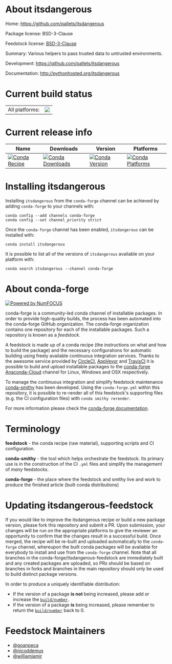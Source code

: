 About itsdangerous
==================

Home: https://github.com/pallets/itsdangerous

Package license: BSD-3-Clause

Feedstock license: [BSD-3-Clause](https://github.com/conda-forge/itsdangerous-feedstock/blob/master/LICENSE.txt)

Summary: Various helpers to pass trusted data to untrusted environments.

Development: https://github.com/pallets/itsdangerous

Documentation: http://pythonhosted.org/itsdangerous

Current build status
====================


<table><tr><td>All platforms:</td>
    <td>
      <a href="https://dev.azure.com/conda-forge/feedstock-builds/_build/latest?definitionId=3950&branchName=master">
        <img src="https://dev.azure.com/conda-forge/feedstock-builds/_apis/build/status/itsdangerous-feedstock?branchName=master">
      </a>
    </td>
  </tr>
</table>

Current release info
====================

| Name | Downloads | Version | Platforms |
| --- | --- | --- | --- |
| [![Conda Recipe](https://img.shields.io/badge/recipe-itsdangerous-green.svg)](https://anaconda.org/conda-forge/itsdangerous) | [![Conda Downloads](https://img.shields.io/conda/dn/conda-forge/itsdangerous.svg)](https://anaconda.org/conda-forge/itsdangerous) | [![Conda Version](https://img.shields.io/conda/vn/conda-forge/itsdangerous.svg)](https://anaconda.org/conda-forge/itsdangerous) | [![Conda Platforms](https://img.shields.io/conda/pn/conda-forge/itsdangerous.svg)](https://anaconda.org/conda-forge/itsdangerous) |

Installing itsdangerous
=======================

Installing `itsdangerous` from the `conda-forge` channel can be achieved by adding `conda-forge` to your channels with:

```
conda config --add channels conda-forge
conda config --set channel_priority strict
```

Once the `conda-forge` channel has been enabled, `itsdangerous` can be installed with:

```
conda install itsdangerous
```

It is possible to list all of the versions of `itsdangerous` available on your platform with:

```
conda search itsdangerous --channel conda-forge
```


About conda-forge
=================

[![Powered by NumFOCUS](https://img.shields.io/badge/powered%20by-NumFOCUS-orange.svg?style=flat&colorA=E1523D&colorB=007D8A)](http://numfocus.org)

conda-forge is a community-led conda channel of installable packages.
In order to provide high-quality builds, the process has been automated into the
conda-forge GitHub organization. The conda-forge organization contains one repository
for each of the installable packages. Such a repository is known as a *feedstock*.

A feedstock is made up of a conda recipe (the instructions on what and how to build
the package) and the necessary configurations for automatic building using freely
available continuous integration services. Thanks to the awesome service provided by
[CircleCI](https://circleci.com/), [AppVeyor](https://www.appveyor.com/)
and [TravisCI](https://travis-ci.com/) it is possible to build and upload installable
packages to the [conda-forge](https://anaconda.org/conda-forge)
[Anaconda-Cloud](https://anaconda.org/) channel for Linux, Windows and OSX respectively.

To manage the continuous integration and simplify feedstock maintenance
[conda-smithy](https://github.com/conda-forge/conda-smithy) has been developed.
Using the ``conda-forge.yml`` within this repository, it is possible to re-render all of
this feedstock's supporting files (e.g. the CI configuration files) with ``conda smithy rerender``.

For more information please check the [conda-forge documentation](https://conda-forge.org/docs/).

Terminology
===========

**feedstock** - the conda recipe (raw material), supporting scripts and CI configuration.

**conda-smithy** - the tool which helps orchestrate the feedstock.
                   Its primary use is in the construction of the CI ``.yml`` files
                   and simplify the management of *many* feedstocks.

**conda-forge** - the place where the feedstock and smithy live and work to
                  produce the finished article (built conda distributions)


Updating itsdangerous-feedstock
===============================

If you would like to improve the itsdangerous recipe or build a new
package version, please fork this repository and submit a PR. Upon submission,
your changes will be run on the appropriate platforms to give the reviewer an
opportunity to confirm that the changes result in a successful build. Once
merged, the recipe will be re-built and uploaded automatically to the
`conda-forge` channel, whereupon the built conda packages will be available for
everybody to install and use from the `conda-forge` channel.
Note that all branches in the conda-forge/itsdangerous-feedstock are
immediately built and any created packages are uploaded, so PRs should be based
on branches in forks and branches in the main repository should only be used to
build distinct package versions.

In order to produce a uniquely identifiable distribution:
 * If the version of a package **is not** being increased, please add or increase
   the [``build/number``](https://docs.conda.io/projects/conda-build/en/latest/resources/define-metadata.html#build-number-and-string).
 * If the version of a package **is** being increased, please remember to return
   the [``build/number``](https://docs.conda.io/projects/conda-build/en/latest/resources/define-metadata.html#build-number-and-string)
   back to 0.

Feedstock Maintainers
=====================

* [@goanpeca](https://github.com/goanpeca/)
* [@nicoddemus](https://github.com/nicoddemus/)
* [@williamjamir](https://github.com/williamjamir/)

